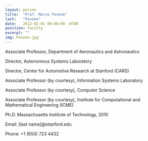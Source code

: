 ```yaml
---
layout: person
title:  "Prof. Marco Pavone"
last:   "Pavone"
date:   2012-02-01 00:00:00 -0700
position: faculty
excerpt: ""
img: Pavone.jpg
---
```


Associate Professor, Department of Aeronautics and Astronautics

Director, Autonomous Systems Laboratory

Director, Center for Automotive Research at Stanford (CARS)

Associate Professor (by courtesy), Information Systems Laboratory

Associate Professor (by courtesy), Computer Science

Associate Professor (by courtesy), Institute for Computational and Mathematical Engineering (ICME)

Ph.D. Massachusetts Institute of Technology, 2010

Email: [last name]@stanford.edu

Phone: +1 (650) 723 4432
